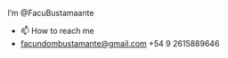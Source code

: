 I’m @FacuBustamaante
- 📫 How to reach me
- facundombustamante@gmail.com
+54 9 2615889646

<!---
FacuBustamaante/FacuBustamaante is a ✨ special ✨ repository because its `README.md` (this file) appears on your GitHub profile.
You can click the Preview link to take a look at your changes.
--->
